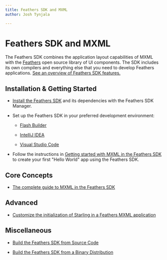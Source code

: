 ```yaml
---
title: Feathers SDK and MXML  
author: Josh Tynjala

---
```

# Feathers SDK and MXML

The Feathers SDK combines the application layout capabilities of MXML with the [Feathers](../) open source library of UI components. The SDK includes its own compilers and everything else that you need to develop Feathers applications. [See an overview of Feathers SDK features.](features.html)

## Installation & Getting Started

-   [Install the Feathers SDK](installation-instructions.html) and its dependencies with the Feathers SDK Manager.

-   Set up the Feathers SDK in your preferred development environment:

    -   [Flash Builder](flash-builder.html)

    -   [IntelliJ IDEA](intellij-idea.html)

    -   [Visual Studio Code](https://github.com/BowlerHatLLC/vscode-nextgenas/wiki/Create-a-new-ActionScript-project-in-Visual-Studio-Code-that-targets-the-Feathers-SDK)

-   Follow the instructions in [Getting started with MXML in the Feathers SDK](getting-started-mxml.html) to create your first "Hello World" app using the Feathers SDK.

## Core Concepts

-   [The complete guide to MXML in the Feathers SDK](mxml.html)

## Advanced

-   [Customize the initialization of Starling in a Feathers MXML application](custom-starling-initialization.html)

## Miscellaneous

-   [Build the Feathers SDK from Source Code](build-source-code.html)

-   [Build the Feathers SDK from a Binary Distribution](build-binary-distribution.html)